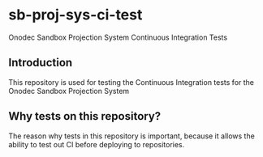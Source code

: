 # sb-proj-sys-ci-test
Onodec Sandbox Projection System Continuous Integration Tests


## Introduction
This repository is used for testing the Continuous Integration tests 
for the Onodec Sandbox Projection System 


## Why tests on this repository? 

The reason why tests in this repository is important, because it allows 
the ability to test out CI before deploying to repositories. 
